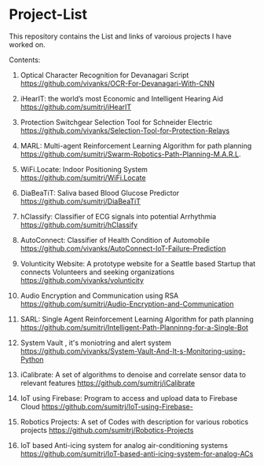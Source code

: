 # Project-List

This repository contains the List and links of varoious projects I have worked on.

Contents:

1. Optical Character Recognition for Devanagari Script 
https://github.com/vivanks/OCR-For-Devanagari-With-CNN

2. iHearIT: the world’s most Economic and Intelligent Hearing Aid 
https://github.com/sumitrj/iHearIT

3. Protection Switchgear Selection Tool for Schneider Electric 
https://github.com/vivanks/Selection-Tool-for-Protection-Relays

4. MARL: Multi-agent Reinforcement Learning Algorithm for path planning 
https://github.com/sumitrj/Swarm-Robotics-Path-Planning-M.A.R.L.

5. WiFi.Locate: Indoor Positioning System
https://github.com/sumitrj/WiFi.Locate

6. DiaBeaTiT: Saliva based Blood Glucose Predictor 
https://github.com/sumitrj/DiaBeaTiT

7. hClassify: Classifier of ECG signals into potential Arrhythmia 
https://github.com/sumitrj/hClassify

8. AutoConnect: Classifier of Health Condition of Automobile 
https://github.com/vivanks/AutoConnect-IoT-Failure-Prediction

9. Volunticity Website: A prototype website for a Seattle based Startup that connects Volunteers and seeking organizations https://github.com/vivanks/volunticity

10. Audio Encryption and Communication using RSA 
https://github.com/sumitrj/Audio-Encryption-and-Communication

11. SARL: Single Agent Reinforcement Learning Algorithm for path planning
https://github.com/sumitrj/Intelligent-Path-Planninng-for-a-Single-Bot

12. System Vault , it's moniotring and alert system 
https://github.com/vivanks/System-Vault-And-It-s-Monitoring-using-Python

13. iCalibrate: A set of algorithms to denoise and correlate sensor data to relevant features
https://github.com/sumitrj/iCalibrate

14. IoT using Firebase: Program to access and upload data to Firebase Cloud
https://github.com/sumitrj/IoT-using-Firebase-

15. Robotics Projects: A set of Codes with description for various robotics projects
https://github.com/sumitrj/Robotics-Projects

16. IoT based Anti-icing system for analog air-conditioning systems
https://github.com/sumitrj/IoT-based-anti-icing-system-for-analog-ACs


